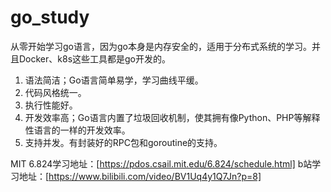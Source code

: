 # go_study

从零开始学习go语言，因为go本身是内存安全的，适用于分布式系统的学习。并且Docker、k8s这些工具都是go开发的。

1. 语法简洁；Go语言简单易学，学习曲线平缓。
2. 代码风格统一。
3. 执行性能好。
4. 开发效率高；Go语言内置了垃圾回收机制，使其拥有像Python、PHP等解释性语言的一样的开发效率。
5. 支持并发。有封装好的RPC包和goroutine的支持。

MIT 6.824学习地址：[https://pdos.csail.mit.edu/6.824/schedule.html]
b站学习地址：[https://www.bilibili.com/video/BV1Uq4y1Q7Jn?p=8]
